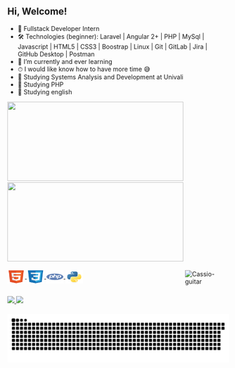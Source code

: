 ## Hi, Welcome!

- 🚀 Fullstack Developer Intern
- 🛠 Technologies (beginner): Laravel | Angular 2+ | PHP | MySql | Javascript | HTML5 | CSS3 | Boostrap | Linux | Git | GitLab | Jira | GitHub Desktop | Postman
- 📝 I’m currently and ever learning
- ⏱ I would like know how to have more time 😅
- 📖 Studying Systems Analysis and Development at Univali
- 📖 Studying PHP
- 📖 Studying english

<div>
  <a href="https://github.com/cassio-szerniak">
  <img height="180em" width="400em" src="https://github-readme-stats.vercel.app/api?username=cassio-szerniak&show_icons=true&theme=dracula&include_all_commits=true&count_private=true"/>
  <img height="180em" width="400em" src="https://github-readme-stats.vercel.app/api/top-langs/?username=cassio-szerniak&layout=compact&langs_count=7&theme=dracula"/>
</div>
<div style="display: inline_block"><br>
  <img align="center" alt="Cassio-HTML" height="30" width="40" src="https://raw.githubusercontent.com/devicons/devicon/master/icons/html5/html5-original.svg">
  <img align="center" alt="Cassio-CSS" height="30" width="40" src="https://raw.githubusercontent.com/devicons/devicon/master/icons/css3/css3-original.svg">
  <img align="center" alt="Cassio-PHP" height="30" width="40" src="https://raw.githubusercontent.com/devicons/devicon/master/icons/php/php-plain.svg" />
  <img align="center" alt="Cassio-Python" height="30" width="40" src="https://raw.githubusercontent.com/devicons/devicon/master/icons/python/python-original.svg">
  <img align="right" alt="Cassio-guitar" height="100" width="100" src="https://publicdomainvectors.org/photos/guitar-logo-publicdomain-vector.jpg">
</div>
  
##
 <div> 
  <a href="mailto:cassioszerniak@gmail.com" target="_blank"><img src="https://img.shields.io/badge/Gmail-D14836?style=for-the-badge&logo=gmail&logoColor=white" target="_blank">
  <a href="https://www.linkedin.com/in/cassio-szerniak/" target="_blank"><img src="https://img.shields.io/badge/-LinkedIn-%230077B5?style=for-the-badge&logo=linkedin&logoColor=white" target="_blank"></a>
    
   ![Snake animation](https://github.com/cassio-szerniak/cassio-szerniak/blob/output/github-contribution-grid-snake.svg)
    
 </div>  
    
 
